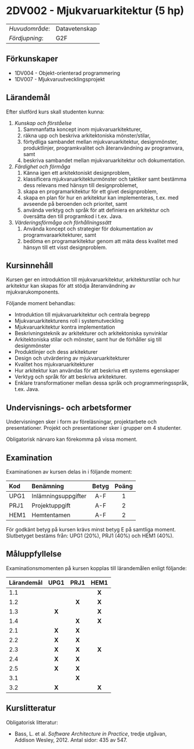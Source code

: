 # 2DV002 - Mjukvaruarkitektur (5 hp)

|     |     |
| --- | --- | 
| *Huvudområde*: | Datavetenskap | 
| *Fördjupning*: | G2F | 

## Förkunskaper

- 1DV004 - Objekt-orienterad programmering
- 1DV007 - Mjukvaruutvecklingsprojekt

## Lärandemål

Efter slutförd kurs skall studenten kunna:

1. *Kunskap och förståelse*
    1. Sammanfatta koncept inom mjukvaruarkitekturer,
    2. räkna upp och beskriva arkitektoniska mönster/stilar,
    3. förtydliga sambandet mellan mjukvaruarkitektur, designmönster, produktlinjer, programkvalitet och återanvändning av programvara, samt
    4. beskriva sambandet mellan mjukvaruarkitektur och dokumentation.
2. *Färdighet och förmåga*
    1. Känna igen ett arkitektoniskt designproblem,
    2. klassificera mjukvaruarkitekturmönster och taktiker samt bestämma dess relevans med hänsyn till designproblemet,
    3. skapa en programarkitektur för ett givet designproblem,
    4. skapa en plan för hur en arkitektur kan implementeras, t.ex. med avseende på beroenden och prioritet, samt
    5. använda verktyg och språk för att definiera en arkitektur och översätta den till programkod i t.ex. Java.
3. *Värderingsförmåga och förhållningssätt*
    1. Använda koncept och strategier för dokumentation av programvaraarkitekturer, samt
    2. bedöma en programarkitektur genom att mäta dess kvalitet med hänsyn till ett visst designproblem.

## Kursinnehåll

Kursen ger en introduktion till mjukvaruarkitektur, arkitekturstilar och hur arkitektur kan skapas för att stödja återanvändning av mjukvarukomponents. 

Följande moment behandlas:

- Introduktion till mjukvaruarkitektur och centrala begrepp
- Mjukvaruarkitekturens roll i systemutveckling
- Mjukvaruarkitektur kontra implementation
- Beskrivningsteknik av arkitekturer och arkitektoniska synvinklar
- Arkitektoniska stilar och mönster, samt hur de förhåller sig till designmönster
- Produktlinjer och dess arkitekturer
- Design och utvärdering av mjukvaruarkitekturer
- Kvalitet hos mjukvaruarkitekturer
- Hur arkitektur kan användas för att beskriva ett systems egenskaper
- Verktyg och språk för att beskriva arkitekturer.
- Enklare transformationer mellan dessa språk och programmeringsspråk, t.ex. Java.

## Undervisnings- och arbetsformer

Undervisningen sker i form av föreläsningar, projektarbete och presentationer. Projekt och presentationer sker i grupper om 4 studenter. 

Obligatorisk närvaro kan förekomma på vissa moment. 

## Examination

Examinationen av kursen delas in i följande moment:

| Kod  | Benämning               | Betyg | Poäng | 
| :--- | :---------------------- | :---: | :---: |
| UPG1 | Inlämningsuppgifter     | A-F   | 1     |
| PRJ1 | Projektuppgift          | A-F   | 2     |
| HEM1 | Hemtentamen                | A-F   | 2     |

För godkänt betyg på kursen krävs minst betyg E på samtliga moment. Slutbetyget bestäms från: UPG1 (20%), PRJ1 (40%) och HEM1 (40%).

## Måluppfyllelse

Examinationsmomenten på kursen kopplas till lärandemålen enligt följande:

| Lärandemål | UPG1  | PRJ1  | HEM1  |
| :--------- | :---: | :---: | :---: |
| 1.1        |       |       | **X** |
| 1.2        |       | **X** | **X** |
| 1.3        | **X** |       | **X** |
| 1.4        |       | **X** | **X** |
| 2.1        | **X** | **X** |       |
| 2.2        | **X** | **X** |       |
| 2.3        | **X** | **X** | **X** |
| 2.4        | **X** | **X** |       |
| 2.5        | **X** | **X** |       |
| 3.1        |       | **X** |       |
| 3.2        | **X** |       | **X** |

## Kurslitteratur

Obligatorisk litteratur:

- Bass, L. et al. *Software Architecture in Practice*, tredje utgåvan, Addison­ Wesley, 2012. Antal sidor: 435 av  547.
